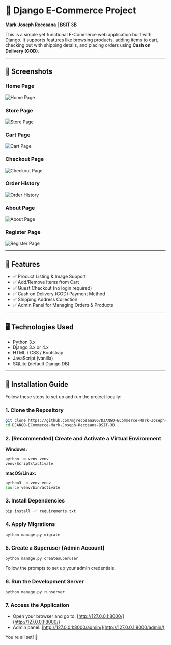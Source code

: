 # 🛒 Django E-Commerce Project

**Mark Joseph Recosana | BSIT 3B**

This is a simple yet functional E-Commerce web application built with Django. It supports features like browsing products, adding items to cart, checking out with shipping details, and placing orders using **Cash on Delivery (COD)**.

---

## 📸 Screenshots

### Home Page
![Home Page](screenshots/home.png)

### Store Page
![Store Page](screenshots/store.png)

### Cart Page
![Cart Page](screenshots/cart.png)

### Checkout Page
![Checkout Page](screenshots/checkout.png)

### Order History
![Order History](screenshots/orders.png)

### About Page
![About Page](screenshots/about.png)

### Register Page
![Register Page](screenshots/register.png)

---

## 🔧 Features

* ✅ Product Listing & Image Support
* ✅ Add/Remove Items from Cart
* ✅ Guest Checkout (no login required)
* ✅ Cash on Delivery (COD) Payment Method
* ✅ Shipping Address Collection
* ✅ Admin Panel for Managing Orders & Products

---

## 🖥️ Technologies Used

* Python 3.x
* Django 3.x or 4.x
* HTML / CSS / Bootstrap
* JavaScript (vanilla)
* SQLite (default Django DB)

---

## 🚀 Installation Guide

Follow these steps to set up and run the project locally:

### 1. Clone the Repository

```bash
git clone https://github.com/mjrecosana06/DJANGO-ECommerce-Mark-Joseph-Recosana-BSIT-3B.git
cd DJANGO-ECommerce-Mark-Joseph-Recosana-BSIT-3B
```

### 2. (Recommended) Create and Activate a Virtual Environment

**Windows:**
```bash
python -m venv venv
venv\Scripts\activate
```
**macOS/Linux:**
```bash
python3 -m venv venv
source venv/bin/activate
```

### 3. Install Dependencies

```bash
pip install -r requirements.txt
```

### 4. Apply Migrations

```bash
python manage.py migrate
```

### 5. Create a Superuser (Admin Account)

```bash
python manage.py createsuperuser
```
Follow the prompts to set up your admin credentials.

### 6. Run the Development Server

```bash
python manage.py runserver
```

### 7. Access the Application
- Open your browser and go to: [http://127.0.0.1:8000/](http://127.0.0.1:8000/)
- Admin panel: [http://127.0.0.1:8000/admin/](http://127.0.0.1:8000/admin/)

You're all set! 🎉
